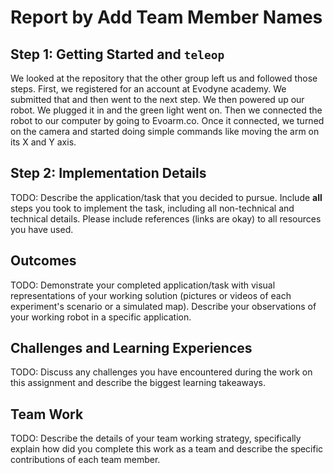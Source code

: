 # Report by Add Team Member Names

## Step 1: Getting Started and `teleop`

We looked at the repository that the other group left us and followed those steps. First, we registered for an account at Evodyne academy. We submitted that and then went to the next step. We then powered up our robot. We plugged it in and the green light went on. Then we connected the robot to our computer by going to Evoarm.co. Once it connected, we turned on the camera and started doing simple commands like moving the arm on its X and Y axis.

## Step 2: Implementation Details

TODO: Describe the application/task that you decided to pursue. Include **all** steps you took to implement the task, including all non-technical and technical details. Please include references (links are okay) to all resources you have used.

## Outcomes

TODO: Demonstrate your completed application/task with visual representations of your working solution (pictures or videos of each experiment's scenario or a simulated map). Describe your observations of your working robot in a specific application.

## Challenges and Learning Experiences

TODO: Discuss any challenges you have encountered during the work on this assignment and describe the biggest learning takeaways.

## Team Work

TODO: Describe the details of your team working strategy, specifically explain how did you complete this work as a team and describe the specific contributions of each team member.
